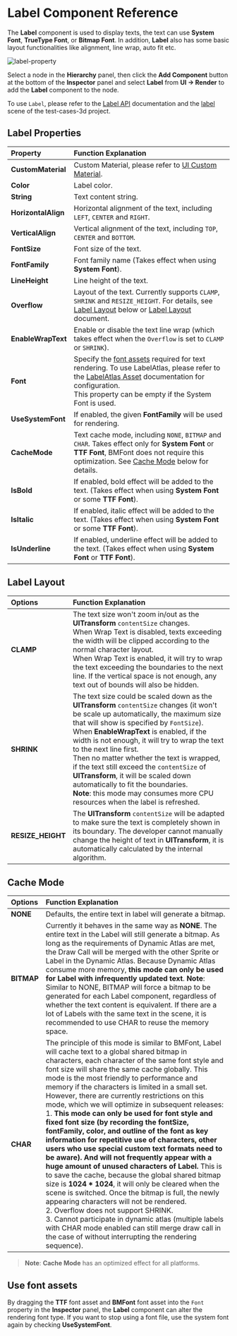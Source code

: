 # Label Component Reference

The __Label__ component is used to display texts, the text can use __System Font__, __TrueType Font__, or __Bitmap Font__. In addition, __Label__ also has some basic layout functionalities like alignment, line wrap, auto fit etc.

![label-property](./label/label-property.png)

Select a node in the __Hierarchy__ panel, then click the __Add Component__ button at the bottom of the __Inspector__ panel and select __Label__ from __UI -> Render__ to add the __Label__ component to the node.

To use `Label`, please refer to the [Label API](__APIDOC__/en/classes/ui.label.html) documentation and the [label](https://github.com/cocos-creator/test-cases-3d/tree/v3.0/assets/cases/ui/02.label) scene of the test-cases-3d project.

## Label Properties

| Property | Function Explanation |
| :-------------- | :----------- |
| **CustomMaterial** | Custom Material, please refer to [UI Custom Material](../engine/ui-material.md). |
| **Color** | Label color. |
| **String** | Text content string. |
| **HorizontalAlign** | Horizontal alignment of the text, including `LEFT`, `CENTER` and `RIGHT`. |
| **VerticalAlign** | Vertical alignment of the text, including `TOP`, `CENTER` and `BOTTOM`. |
| **FontSize** | Font size of the text. |
| **FontFamily** | Font family name (Takes effect when using __System Font__). |
| **LineHeight** | Line height of the text. |
| **Overflow** | Layout of the text. Currently supports `CLAMP`, `SHRINK` and `RESIZE_HEIGHT`. For details, see [Label Layout](#label-layout) below or [Label Layout](../engine/label-layout.md) document. |
| **EnableWrapText** | Enable or disable the text line wrap (which takes effect when the `Overflow` is set to `CLAMP` or `SHRINK`). |
| **Font** | Specify the [font assets](../../../asset/font.md) required for text rendering. To use LabelAtlas, please refer to the [LabelAtlas Asset](../../../asset/label-atlas.md) documentation for configuration.<br>This property can be empty if the System Font is used. |
| **UseSystemFont** | If enabled, the given __FontFamily__ will be used for rendering. |
| **CacheMode** | Text cache mode, including `NONE`, `BITMAP` and `CHAR`. Takes effect only for __System Font__ or __TTF Font__, BMFont does not require this optimization. See [Cache Mode](#cache-mode) below for details. |
| **IsBold** | If enabled, bold effect will be added to the text. (Takes effect when using __System Font__ or some __TTF Font__). |
| **IsItalic** | If enabled, italic effect will be added to the text. (Takes effect when using __System Font__ or some __TTF Font__). |
| **IsUnderline** | If enabled, underline effect will be added to the text. (Takes effect when using __System Font__ or __TTF Font__). |

## Label Layout

| Options | Function Explanation |
| :-------------- | :----------- |
| **CLAMP** | The text size won't zoom in/out as the __UITransform__ `contentSize` changes.<br>When Wrap Text is disabled, texts exceeding the width will be clipped according to the normal character layout.<br>When Wrap Text is enabled, it will try to wrap the text exceeding the boundaries to the next line. If the vertical space is not enough, any text out of bounds will also be hidden. |
| **SHRINK** | The text size could be scaled down as the __UITransform__ `contentSize` changes (it won't be scale up automatically, the maximum size that will show is specified by `FontSize`).<br>When __EnableWrapText__ is enabled, if the width is not enough, it will try to wrap the text to the next line first.<br>Then no matter whether the text is wrapped, if the text still exceed the `contentSize` of __UITransform__, it will be scaled down automatically to fit the boundaries.<br>__Note__: this mode may consumes more CPU resources when the label is refreshed. |
| **RESIZE_HEIGHT** | The __UITransform__ `contentSize` will be adapted to make sure the text is completely shown in its boundary. The developer cannot manually change the height of text in __UITransform__, it is automatically calculated by the internal algorithm. |

## Cache Mode

| Options | Function Explanation |
| :-------------- | :----------- |
| **NONE** | Defaults, the entire text in label will generate a bitmap. |
| **BITMAP** | Currently it behaves in the same way as __NONE__. The entire text in the Label will still generate a bitmap. As long as the requirements of Dynamic Atlas are met, the Draw Call will be merged with the other Sprite or Label in the Dynamic Atlas. Because Dynamic Atlas consume more memory, __this mode can only be used for Label with infrequently updated text__. __Note__: Similar to NONE, BITMAP will force a bitmap to be generated for each Label component, regardless of whether the text content is equivalent. If there are a lot of Labels with the same text in the scene, it is recommended to use CHAR to reuse the memory space. |
| **CHAR** | The principle of this mode is similar to BMFont, Label will cache text to a global shared bitmap in characters, each character of the same font style and font size will share the same cache globally. This mode is the most friendly to performance and memory if the characters is limited in a small set. However, there are currently restrictions on this mode, which we will optimize in subsequent releases:<br>1. __This mode can only be used for font style and fixed font size (by recording the fontSize, fontFamily, color, and outline of the font as key information for repetitive use of characters, other users who use special custom text formats need to be aware). And will not frequently appear with a huge amount of unused characters of Label.__ This is to save the cache, because the global shared bitmap size is __1024 * 1024__, it will only be cleared when the scene is switched. Once the bitmap is full, the newly appearing characters will not be rendered. <br>2. Overflow does not support SHRINK.<br>3. Cannot participate in dynamic atlas (multiple labels with CHAR mode enabled can still merge draw call in the case of without interrupting the rendering sequence). |

> __Note__: __Cache Mode__ has an optimized effect for all platforms.

## Use font assets

By dragging the __TTF__ font asset and __BMFont__ font asset into the `Font` property in the __Inspector__ panel, the __Label__ component can alter the rendering font type. If you want to stop using a font file, use the system font again by checking __UseSystemFont__.
